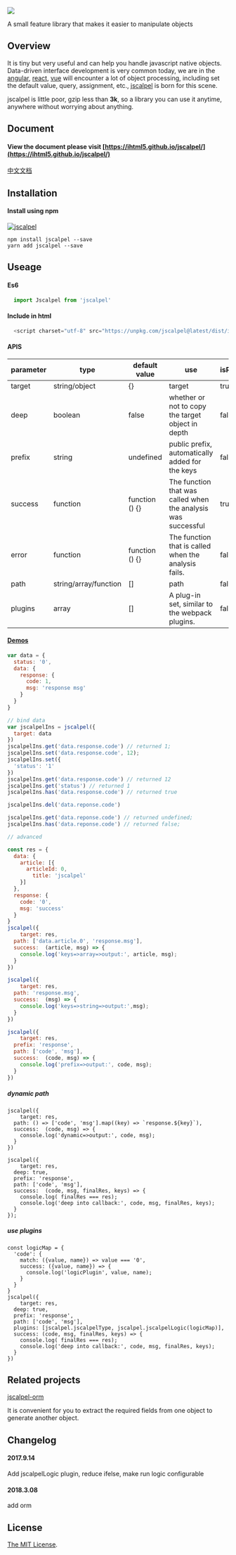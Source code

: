 
![](./logo/logox3.png)

A small feature library that makes it easier to manipulate objects
## Overview

It is tiny but very useful and can help you handle javascript native objects. Data-driven interface development is very common today, we are in the [angular](https://github.com/angular/angular), [react](http://www.github.com/facebook/react), [vue](http://www.github.com/vuejs/vue) will encounter a lot of object processing, including set the default value, query, assignment, etc., [jscalpel](http://www.github.com/ihtml5/jscalpel) is born for this scene.

jscalpel is little poor, gzip less than **3k**, so a library you can use it anytime, anywhere without worrying about anything.

## Document

#### View the document please visit [https://ihtml5.github.io/jscalpel/](https://ihtml5.github.io/jscalpel/)
[中文文档](https://ihtml5.github.io/jscalpel/index_zh.html)

## Installation

#### Install using npm 
[![jscalpel](https://nodei.co/npm/jscalpel.png)](https://npmjs.org/package/jscalpel)
``` 
npm install jscalpel --save
yarn add jscalpel --save
```

## Useage

#### Es6
```javascript
  import Jscalpel from 'jscalpel'
```
#### Include in html
```javascript
  <script charset="utf-8" src="https://unpkg.com/jscalpel@latest/dist/index.js"></script>
```
#### APIS
<table class="scalpel-table">
                <thead>
                    <tr>
                        <th>parameter</th>
                        <th>type</th>
                        <th>default value</th>
                        <th>use</th>
                        <th>isRequired</th>
                        <th>required version</th>
                    </tr>
                </thead>
                <tbody>
                    <tr>
                        <td>target</td>
                        <td>string/object</td>
                        <td>{}</td>
                        <td>target</td>
                        <td>true</td>
                        <td>all</td>
                    </tr>
                    <tr>
                        <td>deep</td>
                        <td>boolean</td>
                        <td>false</td>
                        <td>whether or not to copy the target object in depth</td>
                        <td>false</td>
                        <td>all</td>
                    </tr>
                    <tr>
                        <td>prefix</td>
                        <td>string</td>
                        <td>undefined</td>
                        <td>public prefix, automatically added for the keys</td>
                        <td>false</td>
                        <td>all</td>
                    </tr>
                    <tr>
                        <td>success</td>
                        <td>function</td>
                        <td>function () {}</td>
                        <td>The function that was called when the analysis was successful</td>
                        <td>true</td>
                        <td>^0.6.2</td>
                    </tr>
                    <tr>
                        <td>error</td>
                        <td>function</td>
                        <td>function () {}</td>
                        <td>The function that is called when the analysis fails.</td>
                        <td>false</td>
                        <td>^0.6.2</td>
                    </tr>
                    <tr>
                        <td>path</td>
                        <td>string/array/function</td>
                        <td>[]</td>
                        <td>path</td>
                        <td>false</td>
                        <td>^0.6.2</td>
                    </tr>
                    <tr>
                        <td>plugins</td>
                        <td>array</td>
                        <td>[]</td>
                        <td>A plug-in set, similar to the webpack plugins.</td>
                        <td>false</td>
                        <td>^0.6.2</td>
                    </tr>
                </tbody>
            </table>
            
#### [Demos](https://jsfiddle.net/as3tLkdy/27/?utm_source=website&utm_medium=embed&utm_campaign=as3tLkdy)

```javascript
var data = {
  status: '0',
  data: {
    response: {
      code: 1,
      msg: 'response msg'
    }
  }
}

// bind data
var jscalpelIns = jscalpel({
  target: data
})
jscalpelIns.get('data.response.code') // returned 1;
jscalpelIns.set('data.response.code', 12);
jscalpelIns.set({
  'status': '1'
})
jscalpelIns.get('data.response.code') // returned 12
jscalpelIns.get('status') // returned 1
jscalpelIns.has('data.response.code') // returned true

jscalpelIns.del('data.reponse.code') 

jscalpelIns.get('data.reponse.code') // returned undefined;
jscalpelIns.has('data.reponse.code') // returned false;

// advanced

const res = {
  data: {
    article: [{
      articleId: 0,
        title: 'jscalpel'
    }]
  },
  response: {
    code: '0',
    msg: 'success'
  }
}
jscalpel({
	target: res,
  path: ['data.article.0', 'response.msg'],
  success:  (article, msg) => {
  	console.log('keys=>array=>output:', article, msg);
  }
})

jscalpel({
	target: res,
  path: 'response.msg',
  success:  (msg) => {
  	console.log('keys=>string=>output:',msg);
  }
})

jscalpel({
	target: res,
  prefix: 'response',
  path: ['code', 'msg'],
  success:  (code, msg) => {
  	console.log('prefix=>output:', code, msg);
  }
})
```
##### dynamic path
```
jscalpel({
	target: res,
  path: () => ['code', 'msg'].map((key) => `response.${key}`),
  success:  (code, msg) => {
  	console.log('dynamic=>output:', code, msg);
  }
})

jscalpel({
	target: res,
  deep: true,
  prefix: 'response',
  path: ['code', 'msg'],
  success:  (code, msg, finalRes, keys) => {
    console.log( finalRes === res);
  	console.log('deep into callback:', code, msg, finalRes, keys);
  }
});
```
##### use plugins
```
const logicMap = {
  'code': {
    match: ({value, name}) => value === '0',
    success: ({value, name}) => {
      console.log('logicPlugin', value, name);
    }
  }
}
jscalpel({
	target: res,
  deep: true,
  prefix: 'response',
  path: ['code', 'msg'],
  plugins: [jscalpel.jscalpelType, jscalpel.jscalpelLogic(logicMap)],
  success: (code, msg, finalRes, keys) => {
    console.log( finalRes === res);
  	console.log('deep into callback:', code, msg, finalRes, keys);
  }
})
```
## Related projects
[jscalpel-orm](https://github.com/ihtml5/jscalpel-orm)

It is convenient for you to extract the required fields from one object to generate another object.

## Changelog

#### 2017.9.14

Add jscalpelLogic plugin, reduce ifelse, make run logic configurable

#### 2018.3.08

add orm 

## License

[The MIT License](https://opensource.org/licenses/MIT).
